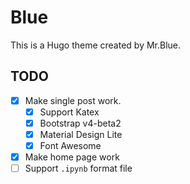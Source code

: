 # Blue

This is a Hugo theme created by Mr.Blue.

## TODO

- [x] Make single post work.
  - [x] Support Katex
  - [x] Bootstrap v4-beta2
  - [x] Material Design Lite
  - [x] Font Awesome
- [x] Make home page work
- [ ] Support `.ipynb` format file
